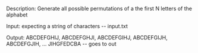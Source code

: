 Description: Generate all possible permutations of a the first N letters of the alphabet

Input: expecting a string of characters -- input.txt

Output: ABCDEFGHIJ, ABCDEFGHJI, ABCDEFGIHJ, ABCDEFGIJH, ABCDEFGJIH, ... JIHGFEDCBA -- goes to out


